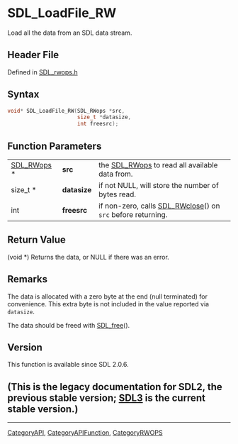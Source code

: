 # SDL_LoadFile_RW

Load all the data from an SDL data stream.

## Header File

Defined in [SDL_rwops.h](https://github.com/libsdl-org/SDL/blob/SDL2/include/SDL_rwops.h)

## Syntax

```c
void* SDL_LoadFile_RW(SDL_RWops *src,
                      size_t *datasize,
                      int freesrc);
```

## Function Parameters

|                          |              |                                                                            |
| ------------------------ | ------------ | -------------------------------------------------------------------------- |
| [SDL_RWops](SDL_RWops) * | **src**      | the [SDL_RWops](SDL_RWops) to read all available data from.                |
| size_t *                 | **datasize** | if not NULL, will store the number of bytes read.                          |
| int                      | **freesrc**  | if non-zero, calls [SDL_RWclose](SDL_RWclose)() on `src` before returning. |

## Return Value

(void *) Returns the data, or NULL if there was an error.

## Remarks

The data is allocated with a zero byte at the end (null terminated) for
convenience. This extra byte is not included in the value reported via
`datasize`.

The data should be freed with [SDL_free](SDL_free)().

## Version

This function is available since SDL 2.0.6.

## (This is the legacy documentation for SDL2, the previous stable version; [SDL3](https://wiki.libsdl.org/SDL3/) is the current stable version.)



----
[CategoryAPI](CategoryAPI), [CategoryAPIFunction](CategoryAPIFunction), [CategoryRWOPS](CategoryRWOPS)

